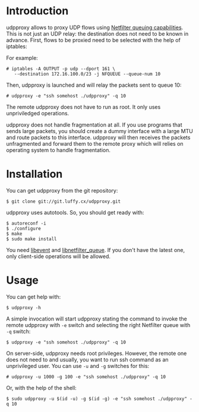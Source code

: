 Introduction
============

udpproxy allows to proxy UDP flows using [Netfilter queuing
capabilities][1]. This is not just an UDP relay: the destination does
not need to be known in advance. First, flows to be proxied need to be
selected with the help of iptables:

For example:

    # iptables -A OUTPUT -p udp --dport 161 \
       --destination 172.16.100.0/23 -j NFQUEUE --queue-num 10

Then, udpproxy is launched and will relay the packets sent to queue
10:

    # udpproxy -e "ssh somehost ./udpproxy" -q 10

The remote udpproxy does not have to run as root. It only uses
unpriviledged operations.

udpproxy does not handle fragmentation at all. If you use programs
that sends large packets, you should create a dummy interface with
a large MTU and route packets to this interface. udpproxy will then
receives the packets unfragmented and forward them to the remote proxy
which will relies on operating system to handle fragmentation.

[1]: http://www.netfilter.org/projects/libnetfilter_queue/index.html

Installation
============

You can get udpproxy from the git repository:

    $ git clone git://git.luffy.cx/udpproxy.git

udpproxy uses autotools. So, you should get ready with:

    $ autoreconf -i
    $ ./configure
    $ make
    $ sudo make install

You need [libevent][4] and [libnetfilter_queue][5]. If you don't have
the latest one, only client-side operations will be allowed.

[4]: http://monkey.org/~provos/libevent/
[5]: http://www.netfilter.org/projects/libnetfilter_queue/index.html

Usage
=====

You can get help with:

    $ udpproxy -h

A simple invocation will start udpproxy stating the command to invoke
the remote udpproxy with `-e` switch and selecting the right Netfilter
queue with `-q` switch:

    $ udpproxy -e "ssh somehost ./udpproxy" -q 10

On server-side, udpproxy needs root privileges. However, the remote
one does not need to and usually, you want to run ssh command as an
unprivileged user. You can use `-u` and `-g` switches for this:

    # udpproxy -u 1000 -g 100 -e "ssh somehost ./udpproxy" -q 10

Or, with the help of the shell:

    $ sudo udpproxy -u $(id -u) -g $(id -g) -e "ssh somehost ./udpproxy" -q 10
